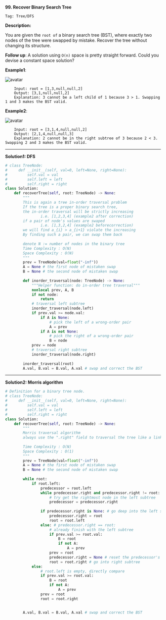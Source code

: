 **99. Recover Binary Search Tree**

```Tag: Tree/DFS```

**Description:**

You are given the ```root of``` a binary search tree (BST), where exactly two nodes of the tree were swapped by mistake. Recover the tree without changing its structure.

**Follow up**: A solution using ```O(n)``` space is pretty straight forward. Could you devise a constant space solution?

**Example1**:

![avatar](Fig/99-E1.jpg)

        Input: root = [1,3,null,null,2]
        Output: [3,1,null,null,2]
        Explanation: 3 cannot be a left child of 1 because 3 > 1. Swapping 1 and 3 makes the BST valid.
        
**Example2**:

![avatar](Fig/99-E2.jpg)

        Input: root = [3,1,4,null,null,2]
        Output: [2,1,4,null,null,3]
        Explanation: 2 cannot be in the right subtree of 3 because 2 < 3. Swapping 2 and 3 makes the BST valid.

-----------

**Solution1: DFS**

```python
# class TreeNode:
#     def __init__(self, val=0, left=None, right=None):
#         self.val = val
#         self.left = left
#         self.right = right
class Solution:
    def recoverTree(self, root: TreeNode) -> None:
        """
        This is again a tree in-order traversal problem
        If the tree is a proper binary search tree, 
        the in-order traversal will be strictly increasing
                i.e. [1,2,3,4] (example2 after correction)
        if a pair of node's values are swaped
                i.e. [1,3,2,4] (example2 beforecorrection)
        we will find a_{i} > a_{i+1} violate the increasing
        By finding such a pair, we can swap them back
        
        denote N := number of nodes in the binary tree
        Time Complexity : O(N)
        Space Complexity : O(N)
        """
        prev = TreeNode(val=float("-inf"))
        A = None # the first node of mistaken swap
        B = None # the second node of mistaken swap
        
        def inorder_traversal(node: TreeNode) -> None:
            """Helper function: do in-order tree traversal"""
            nonlocal prev, A, B
            if not node:
                return
            # traversal left subtree
            inorder_traversal(node.left)
            if prev.val >= node.val:
                if A is None: 
                    # pick the left of a wrong-order pair
                    A = prev
                if A is not None:
                    # pick the right of a wrong-order pair
                    B = node
            prev = node
            # traversal right subtree
            inorder_traversal(node.right)
                
        inorder_traversal(root)
        A.val, B.val = B.val, A.val # swap and correct the BST
```

-----------

**Solution2: Morris algorithm**

```python
# Definition for a binary tree node.
# class TreeNode:
#     def __init__(self, val=0, left=None, right=None):
#         self.val = val
#         self.left = left
#         self.right = right
class Solution:
    def recoverTree(self, root: TreeNode) -> None:
        """
        Morris traversal algorithm
        always use the ".right" field to traversal the tree like a linked list
        
        Time Complexity : O(N)
        Space Complexity : O(1)
        """
        prev = TreeNode(val=float("-inf"))
        A = None # the first node of mistaken swap
        B = None # the second node of mistaken swap
        
        while root:
            if root.left:
                predecessor = root.left
                while predecessor.right and predecessor.right != root: 
                    # try get the rightmost node in the left subtree
                    predecessor = predecessor.right
                    
                if predecessor.right is None: # go deep into the left subtree
                    predecessor.right = root
                    root = root.left
                else: # predecessor.right == root:
                    # already finish with the left subtree
                    if prev.val >= root.val:
                        B = root
                        if not A:
                            A = prev
                    prev = root
                    predecessor.right = None # reset the predecessor's right pointer
                    root = root.right # go into right subtree
            else: 
                # root.left is empty, directly compare
                if prev.val >= root.val:
                    B = root
                    if not A:
                        A = prev
                prev = root
                root = root.right
                
        
        A.val, B.val = B.val, A.val # swap and correct the BST
```
